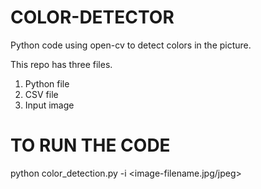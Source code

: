# COLOR-DETECTOR
Python code using open-cv to detect colors in the picture.

This repo has three files.
1. Python file
2. CSV file
3. Input image

# TO RUN THE CODE

python color_detection.py -i <image-filename.jpg/jpeg>
